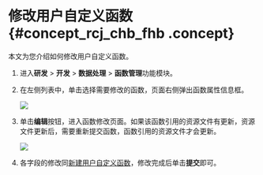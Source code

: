 # 修改用户自定义函数 {#concept_rcj_chb_fhb .concept}

本文为您介绍如何修改用户自定义函数。

1.  进入**研发** \> **开发** \> **数据处理** \> **函数管理**功能模块。
2.  在左侧列表中，单击选择需要修改的函数，页面右侧弹出函数属性信息框。

    ![](http://static-aliyun-doc.oss-cn-hangzhou.aliyuncs.com/assets/img/149562/156134683241537_zh-CN.png)

3.  单击**编辑**按钮，进入函数修改页面。如果该函数引用的资源文件有更新，资源文件更新后，需要重新提交函数，函数引用的资源文件才会更新。

    ![](http://static-aliyun-doc.oss-cn-hangzhou.aliyuncs.com/assets/img/149562/156134683341539_zh-CN.png)

4.  各字段的修改同[新建用户自定义函数](cn.zh-CN/用户指南/数据处理/函数管理/新建用户自定义函数.md#)，修改完成后单击**提交**即可。

